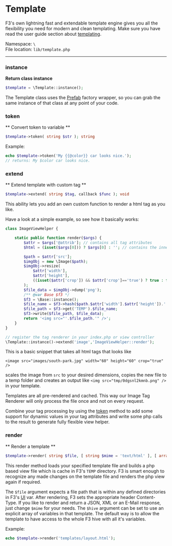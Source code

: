 # Template

F3's own lightning fast and extendable template engine gives you all the flexibility you need for modern and clean templating.
Make sure you have read the user guide section about [templating](views-and-templates#a-quick-look-at-the-f3-template-language).

Namespace: `\` <br/>
File location: `lib/template.php`

---

### instance

**Return class instance**

``` php
$template = \Template::instance();
```

The Template class uses the [Prefab](prefab-registry) factory wrapper, so you can grab the same instance of that class at any point of your code.


### token
** Convert token to variable **

```php
$template->token( string $str ); string
```

Example:

```php
echo $template->token('My {{@color}} car looks nice.');
// returns: My $color car looks nice.
```


### extend
** Extend template with custom tag **

```php
$template->extend( string $tag, callback $func ); void
```

This ability lets you add an own custom function to render a html tag as you like.

Have a look at a simple example, so see how it basically works:

```php
class ImageViewHelper {

    static public function render($args) {
        $attr = $args['@attrib']; // contains all tag attributes
        $html = (isset($args[0])) ? $args[0] : ''; // contains the inner html

        $path = $attr['src'];
        $imgObj = new \Image($path);
        $imgObj->resize(
            $attr['width'],
            $attr['height'],
            ((isset($attr['crop']) && $attr['crop']=='true') ? true : false)
        );
        $file_data = $imgObj->dump('png');
        /** @var Base $f3 */
        $f3 = \Base::instance();
        $file_name = $f3->hash($path.$attr['width'].$attr['height']).'.png';
        $file_path = $f3->get('TEMP').$file_name;
        $f3->write($file_path, $file_data);
        return '<img src="'.$file_path.'" />';
    }
}

// register the tag renderer in your index.php or view controller
\Template::instance()->extend('image','ImageViewHelper::render');
```

This is a basic snippet that takes all html tags that looks like

```
<image src="images/south-park.jpg" width="60" height="60" crop="true" />
```

scales the image from `src` to your desired dimensions, copies the new file to a temp folder and
 creates an output like `<img src="tmp/0dgsnl2kmnb.png" />` in your template.

 Templates are all pre-rendered and cached. This way our Image Tag Renderer will only process the file once and not on every request.

Combine your tag processing by using the [token](template#token) method to add some support for dynamic values in your tag attributes and write some php calls to the result to generate fully flexible view helper.



### render
** Render a template **

```php
$template->render( string $file, [ string $mime = 'text/html' ], [ array $hive = NULL ]); string
```

This render method loads your specified template file and builds a php based view file which is cache in F3's `TEMP` directory.
F3 is smart enough to recognize any made changes on the template file and renders the php view again if required.

The `$file` argument expects a file path that is within any defined directories in F3's [UI](quick-reference#ui) var.
After rendering, F3 sets the appropriate header Content-Type. If you like to render and return a JSON, XML or an E-Mail response, just change `$mime` for your needs.
The `$hive` argument can be set to use an explicit array of variables in that template. The default way is to allow the template to have access to the whole F3 hive with all it's variables.

Example:

```php
echo $template->render('templates/layout.html');
```
